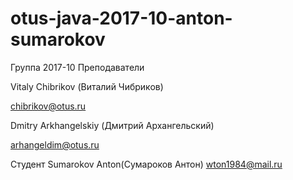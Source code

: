 # otus-java-2017-10-anton-sumarokov
Группа 2017-10
Преподаватели

Vitaly Chibrikov (Виталий Чибриков)

chibrikov@otus.ru

Dmitry Arkhangelskiy (Дмитрий Архангельский)

arhangeldim@otus.ru

Студент
Sumarokov Anton(Сумароков Антон)
wton1984@mail.ru

